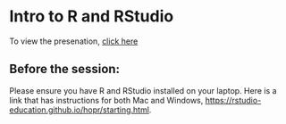 # Intro to R and RStudio

To view the presenation, [click here](https://github.com/EisenRa/2022_Adelaide_Code_Club/blob/main/Lessons/2022/2022_03_24_Intro_to_RStudio/Intro_to_R_RStudio_240322.pdf)

## Before the session: 
Please ensure you have R and RStudio installed on your laptop. Here is a link that has instructions for both Mac and Windows, https://rstudio-education.github.io/hopr/starting.html.
